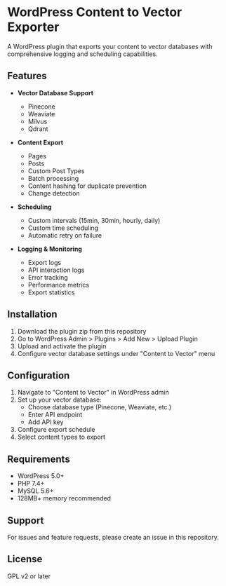
# WordPress Content to Vector Exporter

A WordPress plugin that exports your content to vector databases with comprehensive logging and scheduling capabilities.

## Features

- **Vector Database Support**
  - Pinecone
  - Weaviate
  - Milvus
  - Qdrant

- **Content Export**
  - Pages
  - Posts
  - Custom Post Types
  - Batch processing
  - Content hashing for duplicate prevention
  - Change detection

- **Scheduling**
  - Custom intervals (15min, 30min, hourly, daily)
  - Custom time scheduling
  - Automatic retry on failure

- **Logging & Monitoring**
  - Export logs
  - API interaction logs
  - Error tracking
  - Performance metrics
  - Export statistics

## Installation

1. Download the plugin zip from this repository
2. Go to WordPress Admin > Plugins > Add New > Upload Plugin
3. Upload and activate the plugin
4. Configure vector database settings under "Content to Vector" menu

## Configuration

1. Navigate to "Content to Vector" in WordPress admin
2. Set up your vector database:
   - Choose database type (Pinecone, Weaviate, etc.)
   - Enter API endpoint
   - Add API key
3. Configure export schedule
4. Select content types to export

## Requirements

- WordPress 5.0+
- PHP 7.4+
- MySQL 5.6+
- 128MB+ memory recommended

## Support

For issues and feature requests, please create an issue in this repository.

## License

GPL v2 or later
